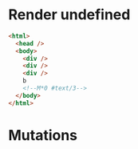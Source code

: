 # Render undefined
```html
<html>
  <head />
  <body>
    <div />
    <div />
    <div />
    b
    <!--M*0 #text/3-->
  </body>
</html>
```

# Mutations
```

```
